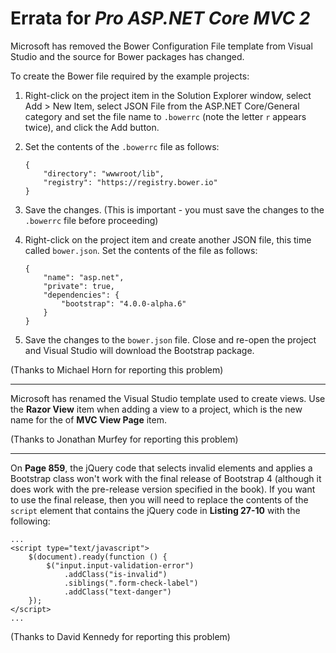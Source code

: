 # Errata for *Pro ASP.NET Core MVC 2*

Microsoft has removed the Bower Configuration File template from Visual Studio and the source for Bower packages has changed.

To create the Bower file required by the example projects:

1. Right-click on the project item in the Solution Explorer window, select Add > New Item, select JSON File from the ASP.NET Core/General category and set the file name to `.bowerrc` (note the letter `r` appears twice), and click the Add button.
2. Set the contents of the `.bowerrc` file as follows:

    ````
    {
        "directory": "wwwroot/lib",
        "registry": "https://registry.bower.io"        
    }

3. Save the changes. (This is important - you must save the changes to the `.bowerrc` file before proceeding)

4. Right-click on the project item and create another JSON file, this time called `bower.json`. Set the contents of the file as follows:

    ````
    {
        "name": "asp.net",
        "private": true,
        "dependencies": {
            "bootstrap": "4.0.0-alpha.6"            
        }
    }

5. Save the changes to the `bower.json` file. Close and re-open  the project and Visual Studio will download the Bootstrap package.

(Thanks to Michael Horn for reporting this problem)

---

Microsoft has renamed the Visual Studio template used to create views. Use the **Razor View** item when adding a view to a project, which is the new name for the of **MVC View Page** item.

(Thanks to Jonathan Murfey for reporting this problem)

---

On **Page 859**, the jQuery code that selects invalid elements and applies a Bootstrap class won't work with the final release of Bootstrap 4 (although it does work with the pre-release version specified in the book). If you want to use the final release, then you will need to replace the contents of the `script` element that contains the jQuery code in **Listing 27-10** with the following:

    ...
    <script type="text/javascript">
        $(document).ready(function () {
            $("input.input-validation-error")
                .addClass("is-invalid")
                .siblings(".form-check-label")
                .addClass("text-danger")                
        });
    </script>
    ...

(Thanks to David Kennedy for reporting this problem)